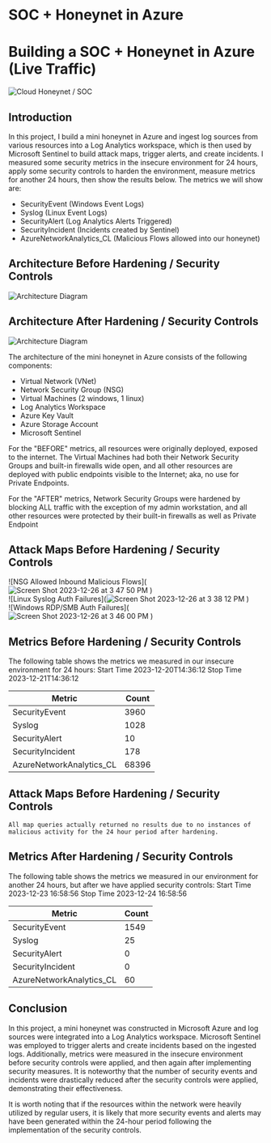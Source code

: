 # SOC + Honeynet in Azure
# Building a SOC + Honeynet in Azure (Live Traffic)
![Cloud Honeynet / SOC](https://i.imgur.com/ZWxe03e.jpg)

## Introduction

In this project, I build a mini honeynet in Azure and ingest log sources from various resources into a Log Analytics workspace, which is then used by Microsoft Sentinel to build attack maps, trigger alerts, and create incidents. I measured some security metrics in the insecure environment for 24 hours, apply some security controls to harden the environment, measure metrics for another 24 hours, then show the results below. The metrics we will show are:

- SecurityEvent (Windows Event Logs)
- Syslog (Linux Event Logs)
- SecurityAlert (Log Analytics Alerts Triggered)
- SecurityIncident (Incidents created by Sentinel)
- AzureNetworkAnalytics_CL (Malicious Flows allowed into our honeynet)

## Architecture Before Hardening / Security Controls
![Architecture Diagram](https://i.imgur.com/aBDwnKb.jpg)

## Architecture After Hardening / Security Controls
![Architecture Diagram](https://i.imgur.com/YQNa9Pp.jpg)

The architecture of the mini honeynet in Azure consists of the following components:

- Virtual Network (VNet)
- Network Security Group (NSG)
- Virtual Machines (2 windows, 1 linux)
- Log Analytics Workspace
- Azure Key Vault
- Azure Storage Account
- Microsoft Sentinel

For the "BEFORE" metrics, all resources were originally deployed, exposed to the internet. The Virtual Machines had both their Network Security Groups and built-in firewalls wide open, and all other resources are deployed with public endpoints visible to the Internet; aka, no use for Private Endpoints.

For the "AFTER" metrics, Network Security Groups were hardened by blocking ALL traffic with the exception of my admin workstation, and all other resources were protected by their built-in firewalls as well as Private Endpoint

## Attack Maps Before Hardening / Security Controls
![NSG Allowed Inbound Malicious Flows](![Screen Shot 2023-12-26 at 3 47 50 PM](https://github.com/Brycebb4/Azure-SOC/assets/148110535/782bf9aa-a934-46c8-b5da-04df7eab5b72)
)<br>
![Linux Syslog Auth Failures](![Screen Shot 2023-12-26 at 3 38 12 PM](https://github.com/Brycebb4/Azure-SOC/assets/148110535/cc1d8976-7917-4ecf-ac14-16b139244912)
)<br>
![Windows RDP/SMB Auth Failures](![Screen Shot 2023-12-26 at 3 46 00 PM](https://github.com/Brycebb4/Azure-SOC/assets/148110535/319cc65d-3c8c-4c54-aa63-1b21755b9e05)
)<br>

## Metrics Before Hardening / Security Controls

The following table shows the metrics we measured in our insecure environment for 24 hours:
Start Time 2023-12-20T14:36:12
Stop Time 2023-12-21T14:36:12

| Metric                   | Count
| ------------------------ | -----
| SecurityEvent            | 3960
| Syslog                   | 1028
| SecurityAlert            | 10
| SecurityIncident         | 178
| AzureNetworkAnalytics_CL | 68396

## Attack Maps Before Hardening / Security Controls

```All map queries actually returned no results due to no instances of malicious activity for the 24 hour period after hardening.```

## Metrics After Hardening / Security Controls

The following table shows the metrics we measured in our environment for another 24 hours, but after we have applied security controls:
Start Time 2023-12-23 16:58:56
Stop Time	2023-12-24 16:58:56

| Metric                   | Count
| ------------------------ | -----
| SecurityEvent            | 1549
| Syslog                   | 25
| SecurityAlert            | 0
| SecurityIncident         | 0
| AzureNetworkAnalytics_CL | 60

## Conclusion

In this project, a mini honeynet was constructed in Microsoft Azure and log sources were integrated into a Log Analytics workspace. Microsoft Sentinel was employed to trigger alerts and create incidents based on the ingested logs. Additionally, metrics were measured in the insecure environment before security controls were applied, and then again after implementing security measures. It is noteworthy that the number of security events and incidents were drastically reduced after the security controls were applied, demonstrating their effectiveness.

It is worth noting that if the resources within the network were heavily utilized by regular users, it is likely that more security events and alerts may have been generated within the 24-hour period following the implementation of the security controls.
